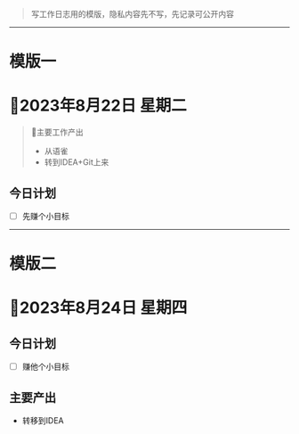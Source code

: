 > 写工作日志用的模版，隐私内容先不写，先记录可公开内容
---

# 模版一

# 📆2023年8月22日 星期二

> 🚩主要工作产出
>
> - 从语雀
> - 转到IDEA+Git上来

## 今日计划

- [ ]  先赚个小目标

---

# 模版二

# 📆2023年8月24日 星期四

## 今日计划

- [ ]  赚他个小目标

## 主要产出

* 转移到IDEA
